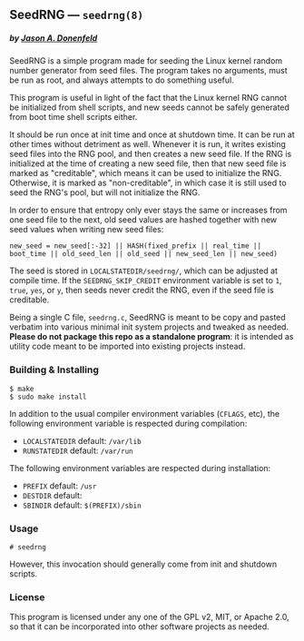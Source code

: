 ## SeedRNG &mdash; `seedrng(8)`
##### by [Jason A. Donenfeld](mailto:Jason@zx2c4.com)

SeedRNG is a simple program made for seeding the Linux kernel random number
generator from seed files. The program takes no arguments, must be run as root,
and always attempts to do something useful.

This program is useful in light of the fact that the Linux kernel RNG cannot be
initialized from shell scripts, and new seeds cannot be safely generated from
boot time shell scripts either.

It should be run once at init time and once at shutdown time. It can be run at
other times without detriment as well. Whenever it is run, it writes existing
seed files into the RNG pool, and then creates a new seed file. If the RNG is
initialized at the time of creating a new seed file, then that new seed file is
marked as "creditable", which means it can be used to initialize the RNG.
Otherwise, it is marked as "non-creditable", in which case it is still used to
seed the RNG's pool, but will not initialize the RNG.

In order to ensure that entropy only ever stays the same or increases from one
seed file to the next, old seed values are hashed together with new seed values
when writing new seed files:

```
new_seed = new_seed[:-32] || HASH(fixed_prefix || real_time || boot_time || old_seed_len || old_seed || new_seed_len || new_seed)
```

The seed is stored in `LOCALSTATEDIR/seedrng/`, which can be adjusted at
compile time. If the `SEEDRNG_SKIP_CREDIT` environment variable is set to `1`,
`true`, `yes`, or `y`, then seeds never credit the RNG, even if the seed file
is creditable.

Being a single C file, `seedrng.c`, SeedRNG is meant to be copy and pasted
verbatim into various minimal init system projects and tweaked as needed.
**Please do not package this repo as a standalone program**: it is intended as
utility code meant to be imported into existing projects instead.

### Building &amp; Installing

```
$ make
$ sudo make install
```

In addition to the usual compiler environment variables (`CFLAGS`, etc), the
following environment variable is respected during compilation:

  * `LOCALSTATEDIR`        default: `/var/lib`
  * `RUNSTATEDIR`          default: `/var/run`

The following environment variables are respected during installation:

  * `PREFIX`               default: `/usr`
  * `DESTDIR`              default:
  * `SBINDIR`              default: `$(PREFIX)/sbin`

### Usage

```
# seedrng
```

However, this invocation should generally come from init and shutdown scripts.

### License

This program is licensed under any one of the GPL v2, MIT, or Apache 2.0, so
that it can be incorporated into other software projects as needed.
